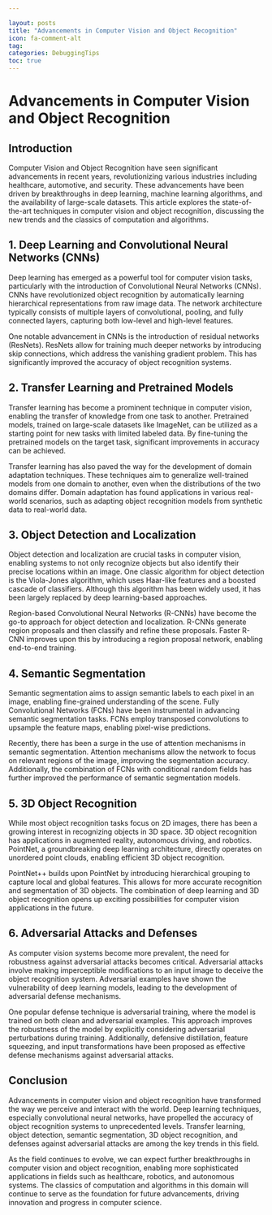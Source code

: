 ```yaml
---

layout: posts
title: "Advancements in Computer Vision and Object Recognition"
icon: fa-comment-alt
tag:
categories: DebuggingTips
toc: true
---
```




# Advancements in Computer Vision and Object Recognition

## Introduction

Computer Vision and Object Recognition have seen significant advancements in recent years, revolutionizing various industries including healthcare, automotive, and security. These advancements have been driven by breakthroughs in deep learning, machine learning algorithms, and the availability of large-scale datasets. This article explores the state-of-the-art techniques in computer vision and object recognition, discussing the new trends and the classics of computation and algorithms.

## 1. Deep Learning and Convolutional Neural Networks (CNNs)

Deep learning has emerged as a powerful tool for computer vision tasks, particularly with the introduction of Convolutional Neural Networks (CNNs). CNNs have revolutionized object recognition by automatically learning hierarchical representations from raw image data. The network architecture typically consists of multiple layers of convolutional, pooling, and fully connected layers, capturing both low-level and high-level features.

One notable advancement in CNNs is the introduction of residual networks (ResNets). ResNets allow for training much deeper networks by introducing skip connections, which address the vanishing gradient problem. This has significantly improved the accuracy of object recognition systems.

## 2. Transfer Learning and Pretrained Models

Transfer learning has become a prominent technique in computer vision, enabling the transfer of knowledge from one task to another. Pretrained models, trained on large-scale datasets like ImageNet, can be utilized as a starting point for new tasks with limited labeled data. By fine-tuning the pretrained models on the target task, significant improvements in accuracy can be achieved.

Transfer learning has also paved the way for the development of domain adaptation techniques. These techniques aim to generalize well-trained models from one domain to another, even when the distributions of the two domains differ. Domain adaptation has found applications in various real-world scenarios, such as adapting object recognition models from synthetic data to real-world data.

## 3. Object Detection and Localization

Object detection and localization are crucial tasks in computer vision, enabling systems to not only recognize objects but also identify their precise locations within an image. One classic algorithm for object detection is the Viola-Jones algorithm, which uses Haar-like features and a boosted cascade of classifiers. Although this algorithm has been widely used, it has been largely replaced by deep learning-based approaches.

Region-based Convolutional Neural Networks (R-CNNs) have become the go-to approach for object detection and localization. R-CNNs generate region proposals and then classify and refine these proposals. Faster R-CNN improves upon this by introducing a region proposal network, enabling end-to-end training.

## 4. Semantic Segmentation

Semantic segmentation aims to assign semantic labels to each pixel in an image, enabling fine-grained understanding of the scene. Fully Convolutional Networks (FCNs) have been instrumental in advancing semantic segmentation tasks. FCNs employ transposed convolutions to upsample the feature maps, enabling pixel-wise predictions.

Recently, there has been a surge in the use of attention mechanisms in semantic segmentation. Attention mechanisms allow the network to focus on relevant regions of the image, improving the segmentation accuracy. Additionally, the combination of FCNs with conditional random fields has further improved the performance of semantic segmentation models.

## 5. 3D Object Recognition

While most object recognition tasks focus on 2D images, there has been a growing interest in recognizing objects in 3D space. 3D object recognition has applications in augmented reality, autonomous driving, and robotics. PointNet, a groundbreaking deep learning architecture, directly operates on unordered point clouds, enabling efficient 3D object recognition.

PointNet++ builds upon PointNet by introducing hierarchical grouping to capture local and global features. This allows for more accurate recognition and segmentation of 3D objects. The combination of deep learning and 3D object recognition opens up exciting possibilities for computer vision applications in the future.

## 6. Adversarial Attacks and Defenses

As computer vision systems become more prevalent, the need for robustness against adversarial attacks becomes critical. Adversarial attacks involve making imperceptible modifications to an input image to deceive the object recognition system. Adversarial examples have shown the vulnerability of deep learning models, leading to the development of adversarial defense mechanisms.

One popular defense technique is adversarial training, where the model is trained on both clean and adversarial examples. This approach improves the robustness of the model by explicitly considering adversarial perturbations during training. Additionally, defensive distillation, feature squeezing, and input transformations have been proposed as effective defense mechanisms against adversarial attacks.

## Conclusion

Advancements in computer vision and object recognition have transformed the way we perceive and interact with the world. Deep learning techniques, especially convolutional neural networks, have propelled the accuracy of object recognition systems to unprecedented levels. Transfer learning, object detection, semantic segmentation, 3D object recognition, and defenses against adversarial attacks are among the key trends in this field.

As the field continues to evolve, we can expect further breakthroughs in computer vision and object recognition, enabling more sophisticated applications in fields such as healthcare, robotics, and autonomous systems. The classics of computation and algorithms in this domain will continue to serve as the foundation for future advancements, driving innovation and progress in computer science.